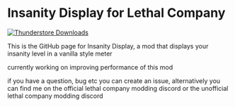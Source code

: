# Insanity Display for Lethal Company
[![Thunderstore Downloads](https://img.shields.io/thunderstore/dt/Confusified/InsanityDisplay?style=plastic&logo=thunderstore&logoColor=white&label=thunderstore&labelColor=375a7f&color=rgb(50%C150%C5))](https://thunderstore.io/c/lethal-company/p/Confusified/InsanityDisplay)

This is the GitHub page for Insanity Display, a mod that displays your insanity level in a vanilla style meter

currently working on improving performance of this mod

if you have a question, bug etc you can create an issue, alternatively you can find me on the official lethal company modding discord or the unofficial lethal company modding discord
